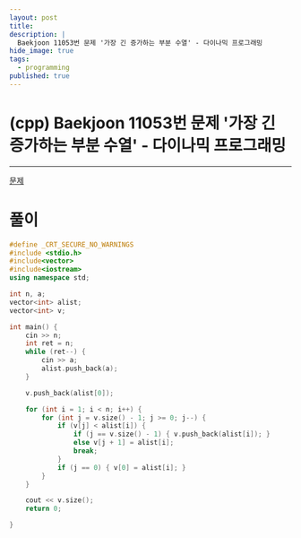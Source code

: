 ```yaml
---
layout: post
title: 
description: |
  Baekjoon 11053번 문제 '가장 긴 증가하는 부분 수열' - 다이나믹 프로그래밍
hide_image: true
tags:
  - programming
published: true
---
```


# (cpp) Baekjoon 11053번 문제 '가장 긴 증가하는 부분 수열' - 다이나믹 프로그래밍
* * *
[문제](https://www.acmicpc.net/problem/11053)
# 풀이
```cpp
#define _CRT_SECURE_NO_WARNINGS
#include <stdio.h>
#include<vector>
#include<iostream>
using namespace std;

int n, a;
vector<int> alist;
vector<int> v;

int main() {
	cin >> n;
	int ret = n;
	while (ret--) {
		cin >> a;
		alist.push_back(a);
	}

	v.push_back(alist[0]);

	for (int i = 1; i < n; i++) {
		for (int j = v.size() - 1; j >= 0; j--) {
			if (v[j] < alist[i]) {
				if (j == v.size() - 1) { v.push_back(alist[i]); }
				else v[j + 1] = alist[i];
				break;
			}
			if (j == 0) { v[0] = alist[i]; }
		}
	}

	cout << v.size();
	return 0;

}
```
